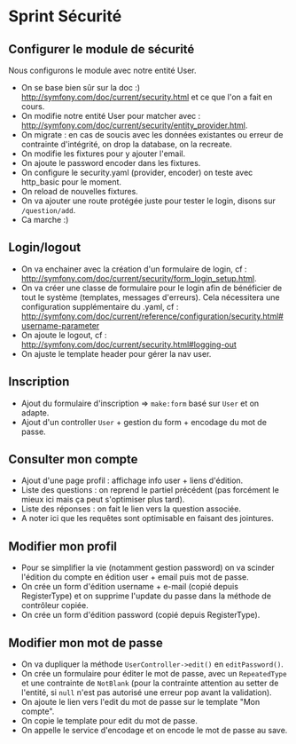 # Sprint Sécurité

## Configurer le module de sécurité

Nous configurons le module avec notre entité User.

- On se base bien sûr sur la doc :) http://symfony.com/doc/current/security.html et ce que l'on a fait en cours.
- On modifie notre entité User pour matcher avec : http://symfony.com/doc/current/security/entity_provider.html.
- On migrate : en cas de soucis avec les données existantes ou erreur de contrainte d'intégrité, on drop la database, on la recreate.
- On modifie les fixtures pour y ajouter l'email.
- On ajoute le password encoder dans les fixtures.
- On configure le security.yaml (provider, encoder) on teste avec http_basic pour le moment.
- On reload de nouvelles fixtures.
- On va ajouter une route protégée juste pour tester le login, disons sur `/question/add`.
- Ca marche :)

## Login/logout

- On va enchainer avec la création d'un formulaire de login, cf : http://symfony.com/doc/current/security/form_login_setup.html.
- On va créer une classe de formulaire pour le login afin de bénéficier de tout le système (templates, messages d'erreurs). Cela nécessitera une configuration supplémentaire du .yaml, cf : http://symfony.com/doc/current/reference/configuration/security.html#username-parameter
- On ajoute le logout, cf : http://symfony.com/doc/current/security.html#logging-out
- On ajuste le template header pour gérer la nav user.

## Inscription

- Ajout du formulaire d'inscription => `make:form` basé sur `User` et on adapte.
- Ajout d'un controller `User` + gestion du form + encodage du mot de passe.

## Consulter mon compte

- Ajout d'une page profil : affichage info user + liens d'édition.
- Liste des questions : on reprend le partiel précédent (pas forcément le mieux ici mais ça peut s'optimiser plus tard).
- Liste des réponses : on fait le lien vers la question associée.
- A noter ici que les requêtes sont optimisable en faisant des jointures.

## Modifier mon profil

- Pour se simplifier la vie (notamment gestion password) on va scinder l'édition du compte en édition user + email puis mot de passe.
- On crée un form d'édition username + e-mail (copié depuis RegisterType) et on supprime l'update du passe dans la méthode de contrôleur copiée.
- On crée un form d'édition password (copié depuis RegisterType).

## Modifier mon mot de passe

- On va dupliquer la méthode `UserController->edit()` en `editPassword()`.
- On crée un formulaire pour éditer le mot de passe, avec un `RepeatedType` et une contrainte de `NotBlank` (pour la contrainte attention au setter de l'entité, si `null` n'est pas autorisé une erreur pop avant la validation).
- On ajoute le lien vers l'edit du mot de passe sur le template "Mon compte".
- On copie le template pour edit du mot de passe.
- On appelle le service d'encodage et on encode le mot de passe au save.